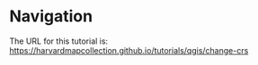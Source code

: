 # Navigation

The URL for this tutorial is: https://harvardmapcollection.github.io/tutorials/qgis/change-crs
